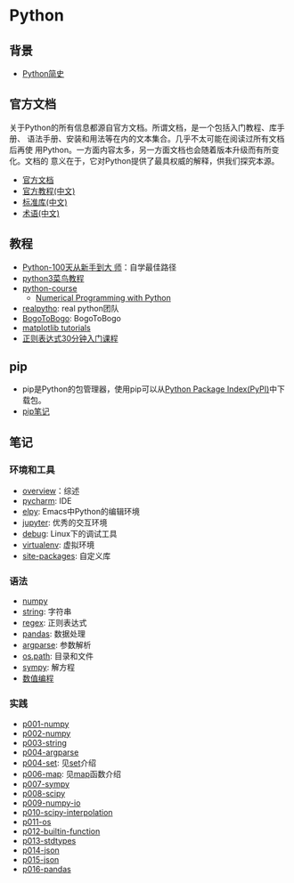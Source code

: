 # Python


## 背景

- [Python简史](https://www.cnblogs.com/vamei/archive/2013/02/06/2892628.html)

## 官方文档

关于Python的所有信息都源自官方文档。所谓文档，是一个包括入门教程、库手册、
语法手册、安装和用法等在内的文本集合。几乎不太可能在阅读过所有文档后再使
用Python。一方面内容太多，另一方面文档也会随着版本升级而有所变化。文档的
意义在于，它对Python提供了最具权威的解释，供我们探究本源。

- [官方文档](https://docs.python.org/3/index.html)
- [官方教程(中文)](https://docs.python.org/zh-cn/3/tutorial/)
- [标准库(中文)](https://docs.python.org/zh-cn/3/library/index.html#library-index) 
- [术语(中文)](https://docs.python.org/zh-cn/3/glossary.html#glossary)

## 教程 

- [Python-100天从新手到大
  师](https://github.com/jackfrued/Python-100-Days)：自学最佳路径
- [python3菜鸟教程](http://www.runoob.com/python3/python3-tutorial.html)
- [python-course](https://www.python-course.eu/index.php)
  - [Numerical Programming with Python](https://www.python-course.eu/numerical_programming_with_python.php)
- [realpytho](https://realpython.com): real python团队
- [BogoToBogo](https://www.bogotobogo.com/python/pytut.php): BogoToBogo
- [matplotlib tutorials](https://matplotlib.org/tutorials/introductory/usage.html#sphx-glr-tutorials-introductory-usage-py)
- [正则表达式30分钟入门课程](https://deerchao.cn/tutorials/regex/regex.htm)
  
## pip

- pip是Python的包管理器，使用pip可以从[Python Package Index(PyPI)](pypi.org)中下载包。
- [pip笔记](./doc/pip.md)

## 笔记 

### 环境和工具

- [overview](./doc/overview.md)：综述
- [pycharm](./doc/pycharm.org): IDE
- [elpy](./doc/elpy.md): Emacs中Python的编辑环境
- [jupyter](./doc/jupyter.org): 优秀的交互环境
- [debug](./doc/debug.org): Linux下的调试工具
- [virtualenv](./doc/virtualenv.org): 虚拟环境
- [site-packages](./doc/site-packages.md): 自定义库

### 语法

- [numpy](./doc/numpy.md)
- [string](./doc/string.org): 字符串
- [regex](./doc/regex.org): 正则表达式 
- [pandas](./doc/pandas.md): 数据处理
- [argparse](./doc/argparse.org): 参数解析
- [os.path](./doc/os-path.org): 目录和文件
- [sympy](./doc/sympy.org): 解方程
- [数值编程](./doc/numericalprogram.md)

### 实践

- [p001-numpy](./practice/p001-numpy.py)
- [p002-numpy](./practice/p002-numpy.py)
- [p003-string](./practice/p003-string.py)
- [p004-argparse](./practice/p004-argparse.py)
- [p004-set](./practice/p005-set.py): 见[set](https://www.programiz.com/python-programming/set)介绍
- [p006-map](./practice/p006-map.py): 见[map](https://www.geeksforgeeks.org/python-map-function/)函数介绍
- [p007-sympy](./practice/p007-sympy.py)
- [p008-scipy](./practice/p008-scipy.py)
- [p009-numpy-io](./practice/p009-numpy-io.py)
- [p010-scipy-interpolation](./practice/p010-scipy-interpolation.py)
- [p011-os](./practice/p011-os.py)
- [p012-builtin-function](./practice/p012-builtin-function.py)
- [p013-stdtypes](./practice/p013-stdtypes.py)
- [p014-json](./practice/p014-json.py)
- [p015-json](./practice/p015-nestlist.py)
- [p016-pandas](./practice/p016-pandas.py)
    
